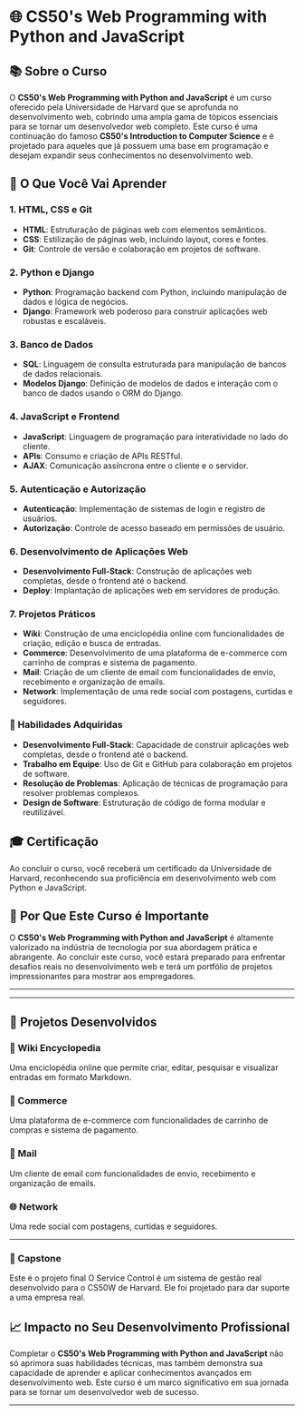 # 🌐 CS50's Web Programming with Python and JavaScript

## 📚 Sobre o Curso

O **CS50's Web Programming with Python and JavaScript** é um curso oferecido pela Universidade de Harvard que se aprofunda no desenvolvimento web, cobrindo uma ampla gama de tópicos essenciais para se tornar um desenvolvedor web completo. Este curso é uma continuação do famoso **CS50's Introduction to Computer Science** e é projetado para aqueles que já possuem uma base em programação e desejam expandir seus conhecimentos no desenvolvimento web.

## 🧠 O Que Você Vai Aprender

### 1. **HTML, CSS e Git**
- **HTML**: Estruturação de páginas web com elementos semânticos.
- **CSS**: Estilização de páginas web, incluindo layout, cores e fontes.
- **Git**: Controle de versão e colaboração em projetos de software.

### 2. **Python e Django**
- **Python**: Programação backend com Python, incluindo manipulação de dados e lógica de negócios.
- **Django**: Framework web poderoso para construir aplicações web robustas e escaláveis.

### 3. **Banco de Dados**
- **SQL**: Linguagem de consulta estruturada para manipulação de bancos de dados relacionais.
- **Modelos Django**: Definição de modelos de dados e interação com o banco de dados usando o ORM do Django.

### 4. **JavaScript e Frontend**
- **JavaScript**: Linguagem de programação para interatividade no lado do cliente.
- **APIs**: Consumo e criação de APIs RESTful.
- **AJAX**: Comunicação assíncrona entre o cliente e o servidor.

### 5. **Autenticação e Autorização**
- **Autenticação**: Implementação de sistemas de login e registro de usuários.
- **Autorização**: Controle de acesso baseado em permissões de usuário.

### 6. **Desenvolvimento de Aplicações Web**
- **Desenvolvimento Full-Stack**: Construção de aplicações web completas, desde o frontend até o backend.
- **Deploy**: Implantação de aplicações web em servidores de produção.

### 7. **Projetos Práticos**
- **Wiki**: Construção de uma enciclopédia online com funcionalidades de criação, edição e busca de entradas.
- **Commerce**: Desenvolvimento de uma plataforma de e-commerce com carrinho de compras e sistema de pagamento.
- **Mail**: Criação de um cliente de email com funcionalidades de envio, recebimento e organização de emails.
- **Network**: Implementação de uma rede social com postagens, curtidas e seguidores.

### 🚀 Habilidades Adquiridas

- **Desenvolvimento Full-Stack**: Capacidade de construir aplicações web completas, desde o frontend até o backend.
- **Trabalho em Equipe**: Uso de Git e GitHub para colaboração em projetos de software.
- **Resolução de Problemas**: Aplicação de técnicas de programação para resolver problemas complexos.
- **Design de Software**: Estruturação de código de forma modular e reutilizável.

## 🎓 Certificação

Ao concluir o curso, você receberá um certificado da Universidade de Harvard, reconhecendo sua proficiência em desenvolvimento web com Python e JavaScript.

## 🌟 Por Que Este Curso é Importante

O **CS50's Web Programming with Python and JavaScript** é altamente valorizado na indústria de tecnologia por sua abordagem prática e abrangente. Ao concluir este curso, você estará preparado para enfrentar desafios reais no desenvolvimento web e terá um portfólio de projetos impressionantes para mostrar aos empregadores.

---

<!-- ## 📜 Certificado

![Certificado CS50W](link-para-seu-certificado.png) -->

---

## 📂 Projetos Desenvolvidos

### 📝 Wiki Encyclopedia
Uma enciclopédia online que permite criar, editar, pesquisar e visualizar entradas em formato Markdown.

### 🛒 Commerce
Uma plataforma de e-commerce com funcionalidades de carrinho de compras e sistema de pagamento.

### 📧 Mail
Um cliente de email com funcionalidades de envio, recebimento e organização de emails.

### 🌐 Network
Uma rede social com postagens, curtidas e seguidores.

---

### 🚀 Capstone
Este é o projeto final
O Service Control é um sistema de gestão real desenvolvido para o CS50W de Harvard. Ele foi projetado para dar suporte a uma empresa real.

## 📈 Impacto no Seu Desenvolvimento Profissional

Completar o **CS50's Web Programming with Python and JavaScript** não só aprimora suas habilidades técnicas, mas também demonstra sua capacidade de aprender e aplicar conhecimentos avançados em desenvolvimento web. Este curso é um marco significativo em sua jornada para se tornar um desenvolvedor web de sucesso.

---

